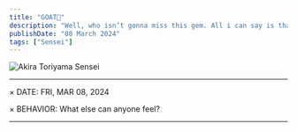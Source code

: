 ```yaml
---
title: "GOAT👑"
description: "Well, who isn’t gonna miss this gem. All i can say is thank you. Thank You for being the you. The Godfather of Shonen Manga. You should see how many guys are fangirling over you."
publishDate: "08 March 2024"
tags: ["Sensei"]
---
```

![Akira Toriyama Sensei](@/assets/AkiraSensei.PNG)

---
× DATE: FRI, MAR 08, 2024

× BEHAVIOR: What else can anyone feel?

---
